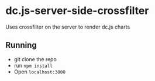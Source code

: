# dc.js-server-side-crossfilter
Uses crossfilter  on the server to render dc.js charts


## Running
* git clone the repo
* run `npm install`
* Open `localhost:3000`
